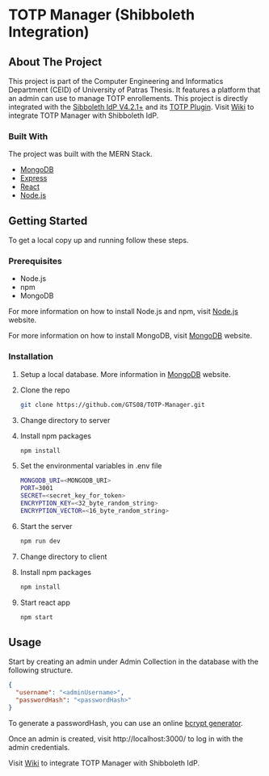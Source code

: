 # TOTP Manager (Shibboleth Integration)

<!-- ABOUT THE PROJECT -->

## About The Project

This project is part of the Computer Engineering and Informatics Department (CEID) of University of Patras Thesis. It features a platform that an admin can use to manage TOTP enrollements. This project is directly integrated with the [Sibboleth IdP V4.2.1+](https://shibboleth.atlassian.net/wiki/spaces/IDP4/overview?homepageId=1265631498) and its [TOTP Plugin](https://shibboleth.atlassian.net/wiki/spaces/IDPPLUGINS/pages/1376878877/TOTP). Visit [Wiki](https://github.com/GTS08/TOTP-Manager/wiki) to integrate TOTP Manager with Shibboleth IdP.

### Built With

The project was built with the MERN Stack.

- [MongoDB](https://www.mongodb.com)
- [Express](https://expressjs.com)
- [React](https://reactjs.org)
- [Node.js](https://nodejs.org/)

<!-- GETTING STARTED -->

## Getting Started

To get a local copy up and running follow these steps.

### Prerequisites

- Node.js
- npm
- MongoDB

For more information on how to install Node.js and npm, visit [Node.js](https://nodejs.org/) website.

For more information on how to install MongoDB, visit [MongoDB](https://www.mongodb.com) website.

### Installation

1. Setup a local database. More information in [MongoDB](https://www.mongodb.com) website.

2. Clone the repo
   ```sh
   git clone https://github.com/GTS08/TOTP-Manager.git
   ```
3. Change directory to server

4. Install npm packages
   ```sh
   npm install
   ```
5. Set the environmental variables in .env file

   ```sh
   MONGODB_URI=<MONGODB_URI>
   PORT=3001
   SECRET=<secret_key_for_token>
   ENCRYPTION_KEY=<32_byte_random_string>
   ENCRYPTION_VECTOR=<16_byte_random_string>
   ```

6. Start the server

   ```sh
   npm run dev
   ```

7. Change directory to client

8. Install npm packages

   ```sh
   npm install
   ```

9. Start react app
   ```sh
   npm start
   ```

<!-- USAGE EXAMPLES -->

## Usage

Start by creating an admin under Admin Collection in the database with the following structure.

```json
{
  "username": "<adminUsername>",
  "passwordHash": "<passwordHash>"
}
```

To generate a passwordHash, you can use an online [bcrypt generator](https://bcrypt-generator.com/).

Once an admin is created, visit http://localhost:3000/ to log in with the admin credentials.

Visit [Wiki](https://github.com/GTS08/TOTP-Manager/wiki) to integrate TOTP Manager with Shibboleth IdP.
